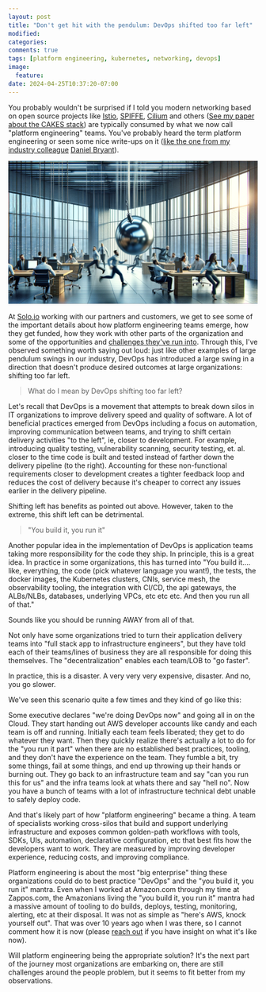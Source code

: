 ```yaml
---
layout: post
title: "Don't get hit with the pendulum: DevOps shifted too far left"
modified:
categories: 
comments: true
tags: [platform engineering, kubernetes, networking, devops]
image:
  feature:
date: 2024-04-25T10:37:20-07:00
---
```



You probably wouldn't be surprised if I told you modern networking based on open source projects like [Istio](https://istio.io), [SPIFFE](https://spiffe.io), [Cilium](https://cilium.io) and others ([See my paper about the CAKES stack](https://www.infoworld.com/article/3715061/better-application-networking-and-security-with-cakes.html)) are typically consumed by what we now call "platform engineering" teams. You've probably heard the term platform engineering or seen some nice write-ups on it ([like the one from my industry colleague](https://thenewstack.io/platform-engineering/platform-engineering-infrastructure-meets-dev-experience/) [Daniel Bryant](https://twitter.com/danielbryantuk)). 

![](/images/devops-left/pend.png)

At [Solo.io](https://solo.io) working with our partners and customers, we get to see some of the important details about how platform engineering teams emerge, how they get funded, how they work with other parts of the organization and some of the opportunities and [challenges they've run into](https://blog.christianposta.com/does-platform-engineering-solve-the-people-problem/). Through this, I've observed something worth saying out loud: just like other examples of large pendulum swings in our industry, DevOps has introduced a large swing in a direction that doesn't produce desired outcomes at large organizations: shifting too far left.

> What do I mean by DevOps shifting too far left?

Let's recall that DevOps is a movement that attempts to break down silos in IT organizations to improve delivery speed and quality of software. A lot of beneficial practices emerged from DevOps including a focus on automation, improving communication between teams, and trying to shift certain delivery activities "to the left", ie, closer to development. For example, introducing quality testing, vulnerability scanning, security testing, et. al. closer to the time code is built and tested instead of farther down the delivery pipeline (to the right). Accounting for these non-functional requirements closer to development creates a tighter feedback loop and reduces the cost of delivery because it's cheaper to correct any issues earlier in the delivery pipeline.

Shifting left has benefits as pointed out above. However, taken to the extreme, this shift left can be detrimental. 

> "You build it, you run it"

Another popular idea in the implementation of DevOps is application teams taking more responsibility for the code they ship. In principle, this is a great idea. In practice in some organizations, this has turned into "You build it.... like, everything, the code (pick whatever language you want!), the tests, the docker images, the Kubernetes clusters, CNIs, service mesh, the observability tooling, the integration with CI/CD, the api gateways, the ALBs/NLBs, databases, underlying VPCs, etc etc etc. And then you run all of that." 

Sounds like you should be running AWAY from all of that.

Not only have some organizations tried to turn their application delivery teams into "full stack app to infrastructure engineers", but they have told each of their teams/lines of business they are all responsible for doing this themselves. The "decentralization" enables each team/LOB to "go faster".

In practice, this is a disaster. A very very very expensive, disaster. And no, you go slower.

We've seen this scenario quite a few times and they kind of go like this:

Some executive declares "we're doing DevOps now" and going all in on the Cloud. They start handing out AWS developer accounts like candy and each team is off and running. Initially each team feels liberated; they get to do whatever they want. Then they quickly realize there's actually a lot to do for the "you run it part" when there are no established best practices, tooling, and they don't have the experience on the team. They fumble a bit, try some things, fail at some things, and end up throwing up their hands or burning out. They go back to an infrastructure team and say "can you run this for us" and the infra teams look at whats there and say "hell no". Now you have a bunch of teams with a lot of infrastructure technical debt unable to safely deploy code.

And that's likely part of how "platform engineering" became a thing. A team of specialists working cross-silos that build and support underlying infrastructure and exposes common golden-path workflows with tools, SDKs, UIs, automation, declarative configuration, etc that best fits how the developers want to work. They are measured by improving developer experience, reducing costs, and improving compliance. 

Platform engineering is about the most "big enterprise" thing these organizations could do to best practice "DevOps" and the "you build it, you run it" mantra. Even when I worked at Amazon.com through my time at Zappos.com, the Amazonians living the "you build it, you run it" mantra had a massive amount of tooling to do builds, deploys, testing, monitoring, alerting, etc at their disposal. It was not as simple as "here's AWS, knock yourself out". That was over 10 years ago when I was there, so I cannot comment how it is now (please [reach out](https://www.linkedin.com/in/ceposta) if you have insight on what it's like now). 

Will platform engineering being the appropriate solution? It's the next part of the journey most organizations are embarking on, there are still challenges around the people problem, but it seems to fit better from my observations.